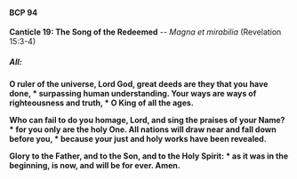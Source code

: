 #### BCP 94
**Canticle 19: The Song of the Redeemed** -- _Magna et mirabilia_ (Revelation 15:3-4)
##### **All:**
**O ruler of the universe, Lord God,
great deeds are they that you have done, \*
surpassing human understanding.
Your ways are ways of righteousness and truth, \*
O King of all the ages.**

**Who can fail to do you homage, Lord,
and sing the praises of your Name? \*
for you only are the holy One.
All nations will draw near and fall down before you, \*
because your just and holy works have been revealed.**

**Glory to the Father, and to the Son, and to the Holy Spirit: \*
as it was in the beginning, is now, and will be for ever. Amen.**
